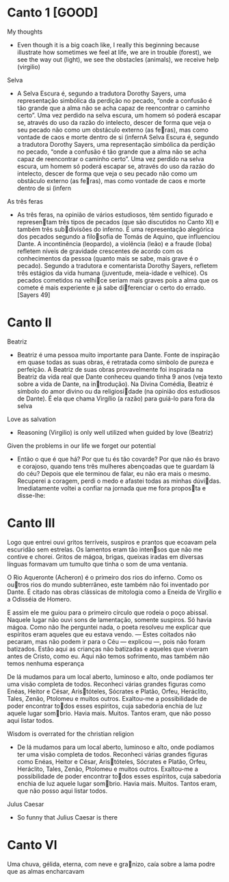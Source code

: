 # Canto 1 [GOOD]

My thoughts
- Even though it is a big coach like, I really this beginning because illustrate how sometimes we feel at life, we are in trouble (forest), we see the way out (light), we see the obstacles (animals), we receive help (virgilio)

Selva
- A Selva Escura é, segundo a tradutora Dorothy Sayers, uma representação 
simbólica da perdição no pecado, “onde a confusão é tão grande que a alma 
não se acha capaz de reencontrar o caminho certo”. Uma vez perdido na selva 
escura, um homem só poderá escapar se, através do uso da razão do intelecto, 
descer de forma que veja o seu pecado não como um obstáculo externo (as feras), mas como vontade de caos e morte dentro de si (infernA Selva Escura é, segundo a tradutora Dorothy Sayers, uma representação 
simbólica da perdição no pecado, “onde a confusão é tão grande que a alma 
não se acha capaz de reencontrar o caminho certo”. Uma vez perdido na selva 
escura, um homem só poderá escapar se, através do uso da razão do intelecto, 
descer de forma que veja o seu pecado não como um obstáculo externo (as feras), mas como vontade de caos e morte dentro de si (infern

As três feras
- As três feras, na opinião de vários estudiosos, têm sentido figurado e representam três tipos de pecados (que são discutidos no Canto XI) e também três subdivisões do inferno. É uma representação alegórica dos pecados segundo a filosofia de Tomás de Aquino, que influenciou Dante. A incontinência (leopardo), a 
violência (leão) e a fraude (loba) refletem níveis de gravidade crescentes de acordo 
com os conhecimentos da pessoa (quanto mais se sabe, mais grave é o pecado). 
Segundo a tradutora e comentarista Dorothy Sayers, refletem três estágios da 
vida humana (juventude, meia-idade e velhice). Os pecados cometidos na velhice seriam mais graves pois a alma que os comete é mais experiente e já sabe diferenciar o certo do errado. [Sayers 49] 


# Canto II

Beatriz
- Beatriz é uma pessoa muito importante para Dante. Fonte de inspiração em 
quase todas as suas obras, é retratada como símbolo de pureza e perfeição. A 
Beatriz de suas obras provavelmente foi inspirada na Beatriz da vida real que 
Dante conheceu quando tinha 9 anos (veja texto sobre a vida de Dante, na introdução). Na Divina Comédia, Beatriz é símbolo do amor divino ou da religiosidade (na opinião dos estudiosos de Dante). É ela que chama Virgílio (a razão) 
para guiá-lo para fora da selva

Love as salvation
- Reasoning (Virgilio) is only well utilized when guided by love (Beatriz)

Given the problems in our life we forget our potential
- Então o que é que há? Por que tu és tão covarde? Por que 
não és bravo e corajoso, quando tens três mulheres abençoadas que 
te guardam lá do céu? 
Depois que ele terminou de falar, eu não era mais o mesmo. 
Recuperei a coragem, perdi o medo e afastei todas as minhas dúvidas. Imediatamente voltei a confiar na jornada que me fora proposta e disse-lhe: 

# Canto III

Logo que entrei ouvi gritos terríveis, suspiros e prantos que 
ecoavam pela escuridão sem estrelas. Os lamentos eram tão intensos que não me contive e chorei. Gritos de mágoa, brigas, queixas 
iradas em diversas línguas formavam um tumulto que tinha o som 
de uma ventania.

O Rio Aqueronte (Acheron) é o primeiro dos rios do inferno. Como os outros rios do mundo subterrâneo, este também não foi inventado por Dante. É 
citado nas obras clássicas de mitologia como a Eneida de Virgílio e a Odisséia de 
Homero. 

E assim ele me guiou para o primeiro círculo que rodeia o poço 
abissal. Naquele lugar não ouvi sons de lamentação, somente 
suspiros. Só havia mágoa. Como não lhe perguntei nada, o poeta
resolveu me explicar que espíritos eram aqueles que eu estava vendo. 
— Estes coitados não pecaram, mas não podem ir para o Céu 
— explicou —, pois não foram batizados. Estão aqui as crianças não
batizadas e aqueles que viveram antes de Cristo, como eu. Aqui não 
temos sofrimento, mas também não temos nenhuma esperança

De lá mudamos para um local aberto, 
luminoso e alto, onde podíamos ter uma visão completa de todos. 
Reconheci várias grandes figuras como Enéas, Heitor e César, Aristóteles, Sócrates e Platão, Orfeu, Heráclito, Tales, Zenão, Ptolomeu 
e muitos outros. Exaltou-me a possibilidade de poder encontrar todos esses espíritos, cuja sabedoria enchia de luz aquele lugar sombrio. Havia mais. Muitos. Tantos eram, que não posso aqui listar 
todos.

Wisdom is overrated for the christian religion
- De lá mudamos para um local aberto, 
luminoso e alto, onde podíamos ter uma visão completa de todos. 
Reconheci várias grandes figuras como Enéas, Heitor e César, Aristóteles, Sócrates e Platão, Orfeu, Heráclito, Tales, Zenão, Ptolomeu 
e muitos outros. Exaltou-me a possibilidade de poder encontrar todos esses espíritos, cuja sabedoria enchia de luz aquele lugar sombrio. Havia mais. Muitos. Tantos eram, que não posso aqui listar 
todos.

Julus Caesar
- So funny that Julius Caesar is there

# Canto VI

Uma chuva, gélida, eterna, com neve e granizo, caía sobre a lama podre que as almas encharcavam